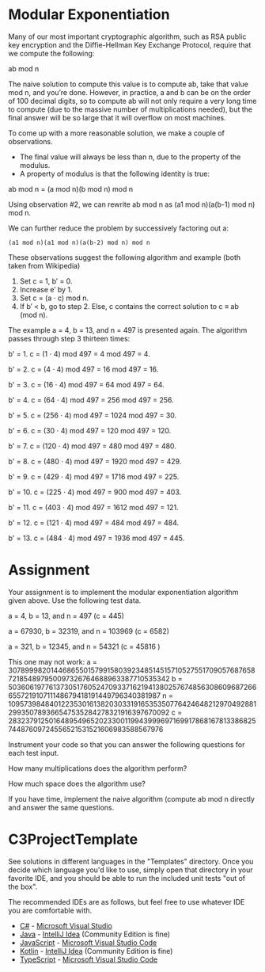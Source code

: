 # Modular Exponentiation

Many of our most important cryptographic algorithm, such as RSA public key encryption and the Diffie-Hellman Key Exchange Protocol, require that we compute the following:

ab mod n

The naive solution to compute this value is to compute ab, take that value mod n, and you’re done. However, in practice, a and b can be on the order of 100 decimal digits, so to compute ab will not only require a very long time to compute (due to the massive number of multiplications needed), but the final answer will be so large that it will overflow on most machines. 

To come up with a more reasonable solution, we make a couple of observations.

- The final value will always be less than n, due to the property of the modulus.
- A property of modulus is that the following identity is true:

ab mod n = (a mod n)(b mod n) mod n


Using observation #2, we can rewrite ab mod n as (a1 mod n)(a(b-1) mod n) mod n.

We can further reduce the problem by successively factoring out a:

	(a1 mod n)(a1 mod n)(a(b-2) mod n) mod n

These observations suggest the following algorithm and example (both taken from Wikipedia)

1. Set c = 1, b′ = 0.
2. Increase e′ by 1.
3. Set c = (a ⋅ c) mod n.
4. If b′ < b, go to step 2. Else, c contains the correct solution to c ≡ ab (mod n).

The example a = 4, b = 13, and n = 497 is presented again. The algorithm passes through step 3 thirteen times:

b' = 1. c = (1 ⋅ 4) mod 497 = 4 mod 497 = 4.

b' = 2. c = (4 ⋅ 4) mod 497 = 16 mod 497 = 16.

b' = 3. c = (16 ⋅ 4) mod 497 = 64 mod 497 = 64.

b' = 4. c = (64 ⋅ 4) mod 497 = 256 mod 497 = 256.

b' = 5. c = (256 ⋅ 4) mod 497 = 1024 mod 497 = 30.

b' = 6. c = (30 ⋅ 4) mod 497 = 120 mod 497 = 120.

b' = 7. c = (120 ⋅ 4) mod 497 = 480 mod 497 = 480.

b' = 8. c = (480 ⋅ 4) mod 497 = 1920 mod 497 = 429.

b' = 9. c = (429 ⋅ 4) mod 497 = 1716 mod 497 = 225.

b' = 10. c = (225 ⋅ 4) mod 497 = 900 mod 497 = 403.

b' = 11. c = (403 ⋅ 4) mod 497 = 1612 mod 497 = 121.

b' = 12. c = (121 ⋅ 4) mod 497 = 484 mod 497 = 484.

b' = 13. c = (484 ⋅ 4) mod 497 = 1936 mod 497 = 445.

# Assignment

Your assignment is to implement the modular exponentiation algorithm given above. Use the following test data.

a = 4, b = 13, and n = 497 (c = 445)


a = 67930, b = 32319, and n = 103969 (c = 6582)


a = 321, b = 12345, and n = 54321 (c = 45816 )


This one may not work: 
a = 3078999820144686550157991580392348514515710527551709057687658721854897950097326764688963387710535342
b = 5036061977613730517605247093371621941380257674856308609687266655721910711148679418191449796340381987
n = 1095739848401223530161382030331916535350776424648212970492881299350789366547535284278321916397670092
c = 283237912501648954965202330011994399969716991786816781338682574487609724556521531521606983588567976


 
Instrument your code so that you can answer the following questions for each test input.

How many multiplications does the algorithm perform?


How much space does the algorithm use?

If you have time, implement the naive algorithm (compute ab mod n directly and answer the same questions.

















# C3ProjectTemplate

See solutions in different languages in the "Templates" directory. Once you decide which language you'd like to use,
simply open that directory in your favorite IDE, and you should be able to run the included unit tests "out of the box".

The recommended IDEs are as follows, but feel free to use whatever IDE you are comfortable with.

-   [C#](Templates/C#) - [Microsoft Visual Studio](https://visualstudio.microsoft.com/vs/community/)
-   [Java](Templates/Java) - [IntelliJ Idea](https://www.jetbrains.com/idea/download) (Community Edition is fine)
-   [JavaScript](Templates/JavaScript) - [Microsoft Visual Studio Code](https://code.visualstudio.com/)
-   [Kotlin](Templates/Kotlin) - [IntelliJ Idea](https://www.jetbrains.com/idea/download) (Community Edition is fine)
-   [TypeScript](Templates/TypeScript) - [Microsoft Visual Studio Code](https://code.visualstudio.com/)
